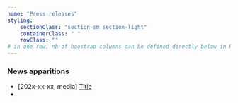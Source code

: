 ```yaml
---
name: "Press releases"
styling:
    sectionClass: "section-sm section-light"
    containerClass: " "
    rowClass: ""
# in one row, nb of boostrap columns can be defined directly below in HTML
---
```


<div class="col-md-8">

### News apparitions

* [202x-xx-xx, media] [Title](link)
* 

</div>